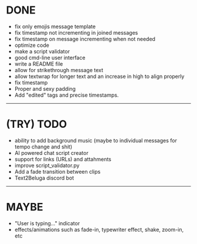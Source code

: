# DONE
- fix only emojis message template
- fix timestamp not incrementing in joined messages
- fix timestamp on message incrementing when not needed
- optimize code
- make a script validator
- good cmd-line user interface
- write a README file
- allow for strikethrough message text
- allow textwrap for longer text and an increase in high to align properly
- fix timestamp
- Proper and sexy padding
- Add "edited" tags and precise timestamps.

----------------------------------------------------

# (TRY) TODO
- ability to add background music (maybe to individual messages for tempo change and shit)
- AI powered chat script creator
- support for links (URLs) and attahments
- improve script_validator.py
- Add a fade transition between clips
- Text2Beluga discord bot

----------------------------------------------------

# MAYBE
- "User is typing..." indicator
- effects/animations such as fade-in, typewriter effect, shake, zoom-in, etc